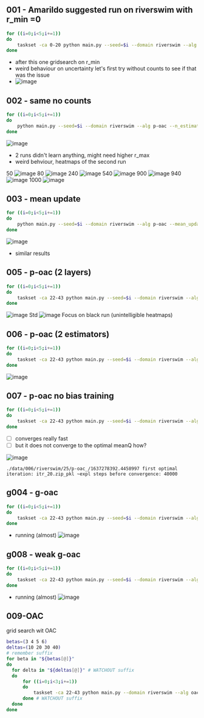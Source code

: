 

## 001 - Amarildo suggested run on riverswim with r_min =0
```sh
for ((i=0;i<5;i+=1))
do
	taskset -ca 0-20 python main.py --seed=$i --domain riverswim --alg p-oac --n_estimators 10 --delta 0.95 --max_path_length 100 --share_layers --num_layers 1 --layer_size 16 --counts --r_min=0 --r_max=0.1 --save_sampled_data --snapshot_gap=10 --snapshot_mode=gap_and_last --no_gpu --epochs=2000 &
done
```
* after this one gridsearch on r_min
* weird behaviour on uncertainty let's first try without counts to see if that was the issue
* ![image](/data/riverswim/25/001/001_count.png)

## 002 - same no counts
```sh
for ((i=0;i<5;i+=1))
do
	python main.py --seed=$i --domain riverswim --alg p-oac --n_estimators 10 --delta 0.95 --max_path_length 100 --share_layers --num_layers 1 --layer_size 16 --save_sampled_data --snapshot_gap=10 --r_min=0 --r_max=0.1 --snapshot_mode=gap_and_last --no_gpu --epochs=2000 &
done
```
![image](/data/riverswim/25/002b/002-3sep.png)
* 2 runs didn't learn anything, might need higher r_max
* weird behviour, heatmaps of the second run

50
![image](/data/riverswim/25/002b/02-up/heatmaps_rel/hm_50.png)
80
![image](/data/riverswim/25/002b/02-up/heatmaps_rel/hm_80.png)
240
![image](/data/riverswim/25/002b/02-up/heatmaps_rel/hm_240.png)
540
![image](/data/riverswim/25/002b/02-up/heatmaps_rel/hm_540.png)
900
![image](/data/riverswim/25/002b/02-up/heatmaps_rel/hm_900.png)
940
![image](/data/riverswim/25/002b/02-up/heatmaps_rel/hm_940.png)
1000
![image](/data/riverswim/25/002b/02-up/heatmaps_rel/hm_1000.png)


## 003 - mean update

```sh
for ((i=0;i<5;i+=1))
do
	python main.py --seed=$i --domain riverswim --alg p-oac --mean_update --n_estimators 10 --delta 0.95 --max_path_length 100 --share_layers --num_layers 1 --layer_size 16 --r_min=0 --r_max=0.1 --save_sampled_data --snapshot_gap=10 --snapshot_mode=gap_and_last --no_gpu --epochs=2000 &
done
```
![image](/data/riverswim/25/003-mu/003-plot.png)
* similar results

## 005 - p-oac (2 layers)

```sh
for ((i=0;i<5;i+=1))
do
	taskset -ca 22-43 python main.py --seed=$i --domain riverswim --alg p-oac --n_estimators 10 --delta 0.95 --max_path_length 100 --share_layers --num_layers 2 --layer_size 16 --r_min=0 --r_max=0.1 --save_sampled_data --snapshot_gap=10 --snapshot_mode=gap_and_last --no_gpu --epochs=2000 &
done
```
![image](/data/riverswim/25/005-poac2L/plot-005.png)
Std
![image](/data/riverswim/25/005-poac2L/std-005.png)
Focus on black run (unintelligible heatmaps)

## 006 - p-oac (2 estimators)

```sh
for ((i=0;i<5;i+=1))
do
	taskset -ca 22-43 python main.py --seed=$i --domain riverswim --alg p-oac --n_estimators 2 --delta 0.95 --max_path_length 100 --share_layers --num_layers 2 --layer_size 16 --r_min=0 --r_max=0.1 --save_sampled_data --snapshot_gap=10 --snapshot_mode=gap_and_last --keep_first=10 --no_gpu --epochs=2000 --log_dir=data/006 &
done
```
![image](/data/riverswim/25/006-poac2e/006.png)

## 007 - p-oac no bias training

```sh
for ((i=0;i<5;i+=1))
do
	taskset -ca 22-43 python main.py --seed=$i --domain riverswim --alg p-oac --n_estimators 2 --delta 0.95 --max_path_length 100 --share_layers --num_layers 2 --layer_size 16 --no_train_bias --r_min=0 --r_max=0.1 --save_sampled_data --snapshot_gap=10 --snapshot_mode=gap_and_last --keep_first=10 --no_gpu --epochs=2000 --log_dir=data/006 &
done
```
* [ ] converges really fast
* [ ] but it does not converge to the optimal meanQ how? 

![image](/data/riverswim/25/007-notb/007notb.png)

`
./data/006/riverswim/25/p-oac_/1637278392.4458997
first optimal iteration: itr_20.zip_pkl
~expl steps before convergence: 40000
`

## g004 - g-oac

```sh
for ((i=0;i<5;i+=1))
do
	taskset -ca 22-43 python main.py --seed=$i --domain riverswim --alg g-oac --delta=0.95 --max_path_length 100 --share_layers --num_layers 1 --layer_size 16 --r_min=0 --r_max=0.1 --save_sampled_data --snapshot_gap=10 --snapshot_mode=gap_and_last --keep_first=10 --no_gpu --epochs=2000 --log_dir=data/004b &
done
```
* running (almost)
![image](/data/riverswim/25/g004-g-oac_/g004-plot.png)

## g008 - weak g-oac

```sh
for ((i=0;i<5;i+=1))
do
	taskset -ca 22-43 python main.py --seed=$i --domain riverswim --alg g-oac --num_expl_steps_per_train_loop=500 --num_trains_per_train_loop=300 --delta=0.95 --max_path_length 100 --share_layers --num_layers 1 --layer_size 16 --r_min=0 --r_max=0.1 --save_sampled_data --snapshot_gap=10 --snapshot_mode=gap_and_last --keep_first=10 --no_gpu --epochs=1000 --log_dir=data/g008 &
done
```
* running (almost)
![image](/data/riverswim/25/g008-goac-weak/g008-plot.png)

## 009-OAC

grid search wit OAC
```sh
betas=(3 4 5 6)
deltas=(10 20 30 40)
# remember suffix
for beta in "${betas[@]}"
do
  for delta in "${deltas[@]}" # WATCHOUT suffix
  do
      for ((i=0;i<3;i+=1))
      do
          taskset -ca 22-43 python main.py --domain riverswim --alg oac --num_expl_steps_per_train_loop=1000 --num_trains_per_train_loop=1000 --num_eval_steps_per_epoch 1000 --beta_UB=$beta --delta=$delta --batch_size 32 --replay_buffer_size 1e5  --epochs 200 --save_sampled_data --snapshot_gap=25 --snapshot_mode=gap_and_last --keep_first=5 --suffix 009/delta_"${delta}"_beta_"${beta}"/ --no_gpu &
      done # WATCHOUT suffix
  done
done
```



